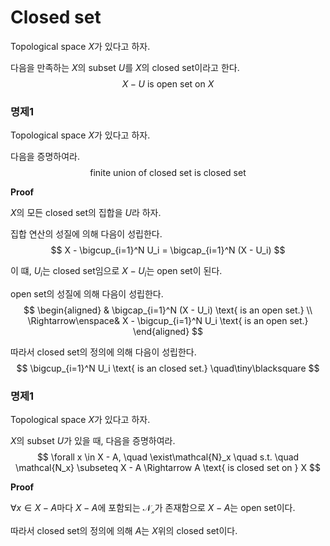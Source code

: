 # Closed set
Topological space $X$가 있다고 하자.

다음을 만족하는 $X$의 subset $U$를 $X$의 closed set이라고 한다.
$$ X-U \text{ is open set on } X $$

### 명제1
Topological space $X$가 있다고 하자.

다음을 증명하여라.
$$ \text{finite union of closed set is closed set} $$

**Proof**

$X$의 모든 closed set의 집합을 $U$라 하자.

집합 연산의 성질에 의해 다음이 성립한다.
$$ X - \bigcup_{i=1}^N U_i = \bigcap_{i=1}^N (X - U_i) $$

이 떄, $U_i$는 closed set임으로 $X - U_i$는 open set이 된다.

open set의 성질에 의해 다음이 성립한다.
$$ \begin{aligned} & \bigcap_{i=1}^N (X - U_i) \text{ is an open set.} \\ \Rightarrow\enspace& X - \bigcup_{i=1}^N U_i \text{ is an open set.} \end{aligned}  $$

따라서 closed set의 정의에 의해 다음이 성립한다.
$$ \bigcup_{i=1}^N U_i \text{ is an closed set.} \quad\tiny\blacksquare $$

### 명제1
Topological space $X$가 있다고 하자.

$X$의 subset $U$가 있을 때, 다음을 증명하여라.
$$ \forall x \in X - A, \quad \exist\mathcal{N}_x \quad s.t. \quad \mathcal{N_x} \subseteq X - A \Rightarrow A \text{ is closed set on } X $$

**Proof**

$\forall x \in X - A$마다 $X-A$에 포함되는 $\mathcal{N_x}$가 존재함으로 $X - A$는 open set이다.

따라서 closed set의 정의에 의해 $A$는 $X$위의 closed set이다.

